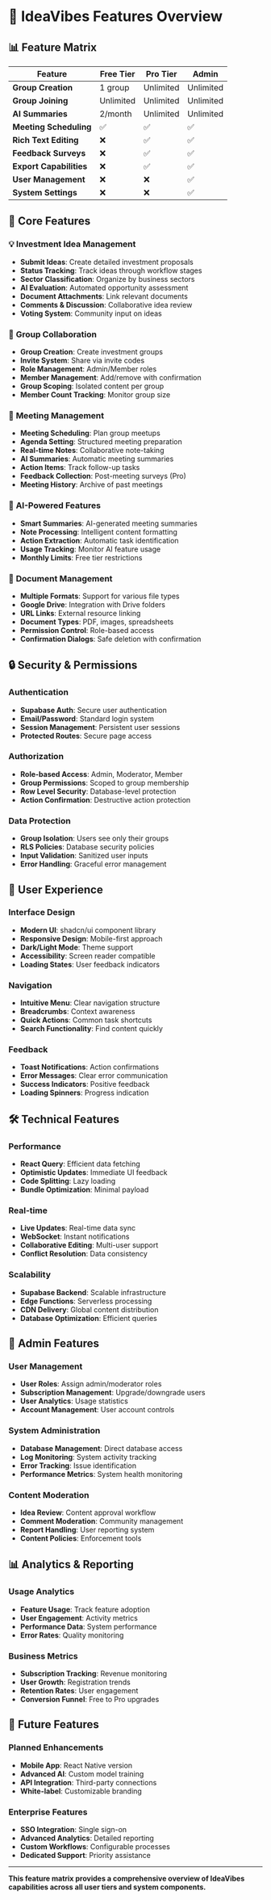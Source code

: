 # 🎯 IdeaVibes Features Overview

## 📊 **Feature Matrix**

| Feature | Free Tier | Pro Tier | Admin |
|---------|-----------|----------|-------|
| **Group Creation** | 1 group | Unlimited | Unlimited |
| **Group Joining** | Unlimited | Unlimited | Unlimited |
| **AI Summaries** | 2/month | Unlimited | Unlimited |
| **Meeting Scheduling** | ✅ | ✅ | ✅ |
| **Rich Text Editing** | ❌ | ✅ | ✅ |
| **Feedback Surveys** | ❌ | ✅ | ✅ |
| **Export Capabilities** | ❌ | ✅ | ✅ |
| **User Management** | ❌ | ❌ | ✅ |
| **System Settings** | ❌ | ❌ | ✅ |

## 🚀 **Core Features**

### 💡 **Investment Idea Management**
- **Submit Ideas**: Create detailed investment proposals
- **Status Tracking**: Track ideas through workflow stages
- **Sector Classification**: Organize by business sectors
- **AI Evaluation**: Automated opportunity assessment
- **Document Attachments**: Link relevant documents
- **Comments & Discussion**: Collaborative idea review
- **Voting System**: Community input on ideas

### 👥 **Group Collaboration**
- **Group Creation**: Create investment groups
- **Invite System**: Share via invite codes
- **Role Management**: Admin/Member roles
- **Member Management**: Add/remove with confirmation
- **Group Scoping**: Isolated content per group
- **Member Count Tracking**: Monitor group size

### 📅 **Meeting Management**
- **Meeting Scheduling**: Plan group meetups
- **Agenda Setting**: Structured meeting preparation
- **Real-time Notes**: Collaborative note-taking
- **AI Summaries**: Automatic meeting summaries
- **Action Items**: Track follow-up tasks
- **Feedback Collection**: Post-meeting surveys (Pro)
- **Meeting History**: Archive of past meetings

### 🤖 **AI-Powered Features**
- **Smart Summaries**: AI-generated meeting summaries
- **Note Processing**: Intelligent content formatting
- **Action Extraction**: Automatic task identification
- **Usage Tracking**: Monitor AI feature usage
- **Monthly Limits**: Free tier restrictions

### 📁 **Document Management**
- **Multiple Formats**: Support for various file types
- **Google Drive**: Integration with Drive folders
- **URL Links**: External resource linking
- **Document Types**: PDF, images, spreadsheets
- **Permission Control**: Role-based access
- **Confirmation Dialogs**: Safe deletion with confirmation

## 🔒 **Security & Permissions**

### **Authentication**
- **Supabase Auth**: Secure user authentication
- **Email/Password**: Standard login system
- **Session Management**: Persistent user sessions
- **Protected Routes**: Secure page access

### **Authorization**
- **Role-based Access**: Admin, Moderator, Member
- **Group Permissions**: Scoped to group membership
- **Row Level Security**: Database-level protection
- **Action Confirmation**: Destructive action protection

### **Data Protection**
- **Group Isolation**: Users see only their groups
- **RLS Policies**: Database security policies
- **Input Validation**: Sanitized user inputs
- **Error Handling**: Graceful error management

## 📱 **User Experience**

### **Interface Design**
- **Modern UI**: shadcn/ui component library
- **Responsive Design**: Mobile-first approach
- **Dark/Light Mode**: Theme support
- **Accessibility**: Screen reader compatible
- **Loading States**: User feedback indicators

### **Navigation**
- **Intuitive Menu**: Clear navigation structure
- **Breadcrumbs**: Context awareness
- **Quick Actions**: Common task shortcuts
- **Search Functionality**: Find content quickly

### **Feedback**
- **Toast Notifications**: Action confirmations
- **Error Messages**: Clear error communication
- **Success Indicators**: Positive feedback
- **Loading Spinners**: Progress indication

## 🛠️ **Technical Features**

### **Performance**
- **React Query**: Efficient data fetching
- **Optimistic Updates**: Immediate UI feedback
- **Code Splitting**: Lazy loading
- **Bundle Optimization**: Minimal payload

### **Real-time**
- **Live Updates**: Real-time data sync
- **WebSocket**: Instant notifications
- **Collaborative Editing**: Multi-user support
- **Conflict Resolution**: Data consistency

### **Scalability**
- **Supabase Backend**: Scalable infrastructure
- **Edge Functions**: Serverless processing
- **CDN Delivery**: Global content distribution
- **Database Optimization**: Efficient queries

## 🔧 **Admin Features**

### **User Management**
- **User Roles**: Assign admin/moderator roles
- **Subscription Management**: Upgrade/downgrade users
- **User Analytics**: Usage statistics
- **Account Management**: User account controls

### **System Administration**
- **Database Management**: Direct database access
- **Log Monitoring**: System activity tracking
- **Error Tracking**: Issue identification
- **Performance Metrics**: System health monitoring

### **Content Moderation**
- **Idea Review**: Content approval workflow
- **Comment Moderation**: Community management
- **Report Handling**: User reporting system
- **Content Policies**: Enforcement tools

## 📊 **Analytics & Reporting**

### **Usage Analytics**
- **Feature Usage**: Track feature adoption
- **User Engagement**: Activity metrics
- **Performance Data**: System performance
- **Error Rates**: Quality monitoring

### **Business Metrics**
- **Subscription Tracking**: Revenue monitoring
- **User Growth**: Registration trends
- **Retention Rates**: User engagement
- **Conversion Funnel**: Free to Pro upgrades

## 🔮 **Future Features**

### **Planned Enhancements**
- **Mobile App**: React Native version
- **Advanced AI**: Custom model training
- **API Integration**: Third-party connections
- **White-label**: Customizable branding

### **Enterprise Features**
- **SSO Integration**: Single sign-on
- **Advanced Analytics**: Detailed reporting
- **Custom Workflows**: Configurable processes
- **Dedicated Support**: Priority assistance

---

**This feature matrix provides a comprehensive overview of IdeaVibes capabilities across all user tiers and system components.**
